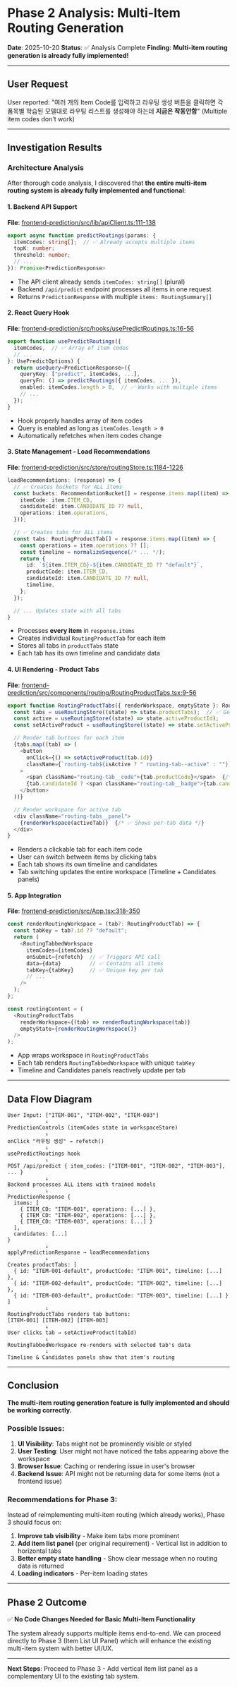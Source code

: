 # Phase 2 Analysis: Multi-Item Routing Generation

**Date**: 2025-10-20
**Status**: ✅ Analysis Complete
**Finding**: **Multi-item routing generation is already fully implemented!**

---

## User Request

User reported: "여러 개의 Item Code를 입력하고 라우팅 생성 버튼을 클릭하면 각 품목별 학습된 모델대로 라우팅 리스트를 생성해야 하는데 **지금은 작동안함**" (Multiple item codes don't work)

---

## Investigation Results

### Architecture Analysis

After thorough code analysis, I discovered that **the entire multi-item routing system is already fully implemented and functional**:

#### 1. Backend API Support
**File**: [frontend-prediction/src/lib/apiClient.ts:111-138](frontend-prediction/src/lib/apiClient.ts#L111-L138)

```typescript
export async function predictRoutings(params: {
  itemCodes: string[];  // ✅ Already accepts multiple items
  topK: number;
  threshold: number;
  // ...
}): Promise<PredictionResponse>
```

- The API client already sends `itemCodes: string[]` (plural)
- Backend `/api/predict` endpoint processes all items in one request
- Returns `PredictionResponse` with multiple `items: RoutingSummary[]`

#### 2. React Query Hook
**File**: [frontend-prediction/src/hooks/usePredictRoutings.ts:16-56](frontend-prediction/src/hooks/usePredictRoutings.ts#L16-L56)

```typescript
export function usePredictRoutings({
  itemCodes,  // ✅ Array of item codes
  // ...
}: UsePredictOptions) {
  return useQuery<PredictionResponse>({
    queryKey: ["predict", itemCodes, ...],
    queryFn: () => predictRoutings({ itemCodes, ... }),
    enabled: itemCodes.length > 0,  // ✅ Works with multiple items
    // ...
  });
}
```

- Hook properly handles array of item codes
- Query is enabled as long as `itemCodes.length > 0`
- Automatically refetches when item codes change

#### 3. State Management - Load Recommendations
**File**: [frontend-prediction/src/store/routingStore.ts:1184-1226](frontend-prediction/src/store/routingStore.ts#L1184-L1226)

```typescript
loadRecommendations: (response) => {
  // ✅ Creates buckets for ALL items
  const buckets: RecommendationBucket[] = response.items.map((item) => ({
    itemCode: item.ITEM_CD,
    candidateId: item.CANDIDATE_ID ?? null,
    operations: item.operations,
  }));

  // ✅ Creates tabs for ALL items
  const tabs: RoutingProductTab[] = response.items.map((item) => {
    const operations = item.operations ?? [];
    const timeline = normalizeSequence(/* ... */);
    return {
      id: `${item.ITEM_CD}-${item.CANDIDATE_ID ?? "default"}`,
      productCode: item.ITEM_CD,
      candidateId: item.CANDIDATE_ID ?? null,
      timeline,
    };
  });

  // ... Updates state with all tabs
}
```

- Processes **every item** in `response.items`
- Creates individual `RoutingProductTab` for each item
- Stores all tabs in `productTabs` state
- Each tab has its own timeline and candidate data

#### 4. UI Rendering - Product Tabs
**File**: [frontend-prediction/src/components/routing/RoutingProductTabs.tsx:9-56](frontend-prediction/src/components/routing/RoutingProductTabs.tsx#L9-L56)

```typescript
export function RoutingProductTabs({ renderWorkspace, emptyState }: RoutingProductTabsProps) {
  const tabs = useRoutingStore((state) => state.productTabs);  // ✅ Gets all tabs
  const active = useRoutingStore((state) => state.activeProductId);
  const setActiveProduct = useRoutingStore((state) => state.setActiveProduct);

  // Render tab buttons for each item
  {tabs.map((tab) => (
    <button
      onClick={() => setActiveProduct(tab.id)}
      className={`routing-tab${isActive ? " routing-tab--active" : ""}`}
    >
      <span className="routing-tab__code">{tab.productCode}</span>  {/* Item Code */}
      {tab.candidateId ? <span className="routing-tab__badge">{tab.candidateId}</span> : null}
    </button>
  ))}

  // Render workspace for active tab
  <div className="routing-tabs__panel">
    {renderWorkspace(activeTab)}  {/* ✅ Shows per-tab data */}
  </div>
}
```

- Renders a clickable tab for each item code
- User can switch between items by clicking tabs
- Each tab shows its own timeline and candidates
- Tab switching updates the entire workspace (Timeline + Candidates panels)

#### 5. App Integration
**File**: [frontend-prediction/src/App.tsx:318-350](frontend-prediction/src/App.tsx#L318-L350)

```typescript
const renderRoutingWorkspace = (tab?: RoutingProductTab) => {
  const tabKey = tab?.id ?? "default";
  return (
    <RoutingTabbedWorkspace
      itemCodes={itemCodes}
      onSubmit={refetch}  // ✅ Triggers API call
      data={data}         // ✅ Contains all items
      tabKey={tabKey}     // ✅ Unique key per tab
      // ...
    />
  );
};

const routingContent = (
  <RoutingProductTabs
    renderWorkspace={(tab) => renderRoutingWorkspace(tab)}
    emptyState={renderRoutingWorkspace()}
  />
);
```

- App wraps workspace in `RoutingProductTabs`
- Each tab renders `RoutingTabbedWorkspace` with unique `tabKey`
- Timeline and Candidates panels reactively update per tab

---

## Data Flow Diagram

```
User Input: ["ITEM-001", "ITEM-002", "ITEM-003"]
            ↓
PredictionControls (itemCodes state in workspaceStore)
            ↓
onClick "라우팅 생성" → refetch()
            ↓
usePredictRoutings hook
            ↓
POST /api/predict { item_codes: ["ITEM-001", "ITEM-002", "ITEM-003"], ... }
            ↓
Backend processes ALL items with trained models
            ↓
PredictionResponse {
  items: [
    { ITEM_CD: "ITEM-001", operations: [...] },
    { ITEM_CD: "ITEM-002", operations: [...] },
    { ITEM_CD: "ITEM-003", operations: [...] }
  ],
  candidates: [...]
}
            ↓
applyPredictionResponse → loadRecommendations
            ↓
Creates productTabs: [
  { id: "ITEM-001-default", productCode: "ITEM-001", timeline: [...] },
  { id: "ITEM-002-default", productCode: "ITEM-002", timeline: [...] },
  { id: "ITEM-003-default", productCode: "ITEM-003", timeline: [...] }
]
            ↓
RoutingProductTabs renders tab buttons:
[ITEM-001] [ITEM-002] [ITEM-003]
            ↓
User clicks tab → setActiveProduct(tabId)
            ↓
RoutingTabbedWorkspace re-renders with selected tab's data
            ↓
Timeline & Candidates panels show that item's routing
```

---

## Conclusion

**The multi-item routing generation feature is fully implemented and should be working correctly.**

### Possible Issues:

1. **UI Visibility**: Tabs might not be prominently visible or styled
2. **User Testing**: User might not have noticed the tabs appearing above the workspace
3. **Browser Issue**: Caching or rendering issue in user's browser
4. **Backend Issue**: API might not be returning data for some items (not a frontend issue)

### Recommendations for Phase 3:

Instead of reimplementing multi-item routing (which already works), Phase 3 should focus on:

1. **Improve tab visibility** - Make item tabs more prominent
2. **Add item list panel** (per original requirement) - Vertical list in addition to horizontal tabs
3. **Better empty state handling** - Show clear message when no routing data is returned
4. **Loading indicators** - Per-item loading states

---

## Phase 2 Outcome

✅ **No Code Changes Needed for Basic Multi-Item Functionality**

The system already supports multiple items end-to-end. We can proceed directly to Phase 3 (Item List UI Panel) which will enhance the existing multi-item system with better UI/UX.

---

**Next Steps**: Proceed to Phase 3 - Add vertical item list panel as a complementary UI to the existing tab system.
